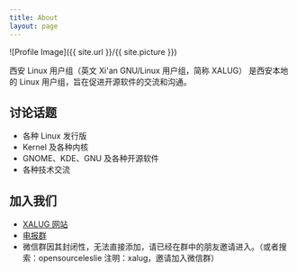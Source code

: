 ```yaml
---
title: About
layout: page
---
```

![Profile Image]({{ site.url }}/{{ site.picture }})

<p>西安 Linux 用户组（英文 Xi'an GNU/Linux 用户组，简称 XALUG） 是西安本地的 Linux 用户组，旨在促进开源软件的交流和沟通。</p>

<h2>讨论话题</h2>

<ul class="skill-list">
	<li>各种 Linux 发行版</li>
	<li>Kernel 及各种内核</li>
	<li>GNOME、KDE、GNU 及各种开源软件</li>
	<li>各种技术交流</li>
</ul>

<h2>加入我们</h2>

<ul>
	<li><a href="https://xalug.org/">XALUG 网站</a></li>
	<li><a href="https://t.me/xalug">电报群</a></li>
	<li>微信群因其封闭性，无法直接添加，请已经在群中的朋友邀请进入。（或者搜索：opensourceleslie 注明：xalug，邀请加入微信群）</li>
</ul>
